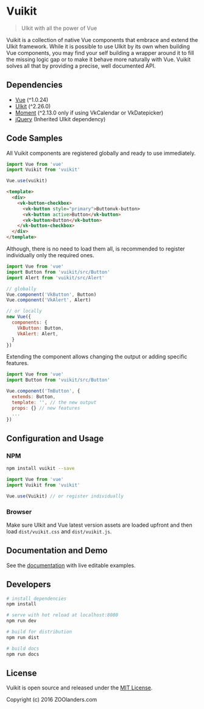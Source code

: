 # Vuikit

> UIkit with all the power of Vue

Vuikit is a collection of native Vue components that embrace and extend the UIkit framework. While it is possible to use UIkit by its own when building Vue components, you may find your self building a wrapper around it to fill the missing logic gap or to make it behave more naturally with Vue. Vuikit solves all that by providing a precise, well documented API.

## Dependencies

- [Vue](http://vuejs.org/) (^1.0.24)
- [UIkit](http://getuikit.com/) (^2.26.0)
- [Moment](http://momentjs.com/) (^2.13.0 only if using VkCalendar or VkDatepicker)
- [jQuery](https://jquery.com//) (Inherited UIkit dependency)

## Code Samples

All Vuikit components are registered globally and ready to use immediately.

```js
import Vue from 'vue'
import Vuikit from 'vuikit'

Vue.use(vuikit)
```

```html
<template>
  <div>
    <vk-button-checkbox>
      <vk-button style="primary">Buttonvk-button>
      <vk-button active>Button</vk-button>
      <vk-button>Button</vk-button>
    </vk-button-checkbox>
  </div>
</template>
```

Although, there is no need to load them all, is recommended to register individually only the required ones.

```js
import Vue from 'vue'
import Button from 'vuikit/src/Button'
import Alert from 'vuikit/src/Alert'

// globally
Vue.component('VkButton', Button)
Vue.component('VkAlert', Alert)

// or locally
new Vue({
  components: {
    VkButton: Button,
    VkAlert: Alert,
  }
})
```

Extending the component allows changing the output or adding specific features.

```js
import Vue from 'vue'
import Button from 'vuikit/src/Button'

Vue.component('TmButton', {
  extends: Button,
  template: '', // the new output
  props: {} // new features
  ...
})
```

## Configuration and Usage

### NPM

```bash
npm install vuikit --save
```
```js
import Vue from 'vue'
import Vuikit from 'vuikit'

Vue.use(Vuikit) // or register individually
```

### Browser

Make sure UIkit and Vue latest version assets are loaded upfront and then load `dist/vuikit.css` and `dist/vuikit.js`.

## Documentation and Demo

See the [documentation](http://joolanders.github.io/vuikit/) with live editable examples.

## Developers

``` bash
# install dependencies
npm install

# serve with hot reload at localhost:8080
npm run dev

# build for distribution
npm run dist

# build docs
npm run docs
```

## License
Vuikit is open source and released under the [MIT License](LICENSE.md).

Copyright (c) 2016 ZOOlanders.com
